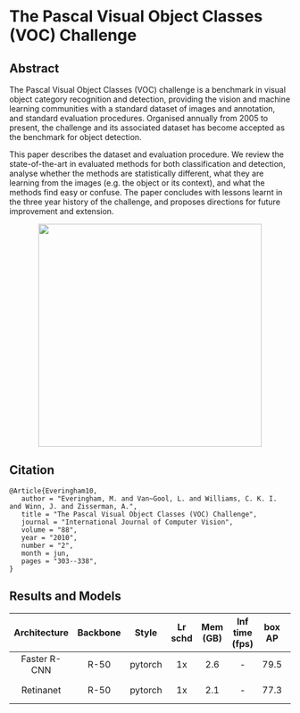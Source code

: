 # The Pascal Visual Object Classes (VOC) Challenge

## Abstract

<!-- [ABSTRACT] -->

The Pascal Visual Object Classes (VOC) challenge is a benchmark in visual object category recognition and detection, providing the vision and machine learning communities with a standard dataset of images and annotation, and standard evaluation procedures. Organised annually from 2005 to present, the challenge and its associated dataset has become accepted as the benchmark for object detection.

This paper describes the dataset and evaluation procedure. We review the state-of-the-art in evaluated methods for both classification and detection, analyse whether the methods are statistically different, what they are learning from the images (e.g. the object or its context), and what the methods find easy or confuse. The paper concludes with lessons learnt in the three year history of the challenge, and proposes directions for future improvement and extension.

<!-- [IMAGE] -->
<div align=center>
<img src="https://user-images.githubusercontent.com/40661020/143969235-6bb4d665-0470-4bae-825c-492eb4582127.png" width="400"/>
</div>

<!-- [PAPER_TITLE: The Pascal Visual Object Classes (VOC) Challenge] -->
<!-- [PAPER_URL: http://citeseerx.ist.psu.edu/viewdoc/download?doi=10.1.1.167.6629&rep=rep1&type=pdf] -->

## Citation

<!-- [DATASET] -->

```
@Article{Everingham10,
   author = "Everingham, M. and Van~Gool, L. and Williams, C. K. I. and Winn, J. and Zisserman, A.",
   title = "The Pascal Visual Object Classes (VOC) Challenge",
   journal = "International Journal of Computer Vision",
   volume = "88",
   year = "2010",
   number = "2",
   month = jun,
   pages = "303--338",
}
```

## Results and Models

| Architecture | Backbone |  Style  | Lr schd | Mem (GB) | Inf time (fps) | box AP |                                                        Config                                                        |                                                                                                                                                    Download                                                                                                                                                     |
| :----------: | :------: | :-----: | :-----: | :------: | :------------: | :----: | :------------------------------------------------------------------------------------------------------------------: | :-------------------------------------------------------------------------------------------------------------------------------------------------------------------------------------------------------------------------------------------------------------------------------------------------------------: |
| Faster R-CNN |   R-50   | pytorch |   1x    |   2.6    |       -        |  79.5  | [config](https://github.com/open-mmlab/mmdetection/tree/master/configs/pascal_voc/faster_rcnn_r50_fpn_1x_voc0712.py) |            [model](https://download.openmmlab.com/mmdetection/v2.0/pascal_voc/faster_rcnn_r50_fpn_1x_voc0712/faster_rcnn_r50_fpn_1x_voc0712_20200624-c9895d40.pth) &#124; [log](https://download.openmmlab.com/mmdetection/v2.0/pascal_voc/faster_rcnn_r50_fpn_1x_voc0712/20200623_015208.log.json)             |
|  Retinanet   |   R-50   | pytorch |   1x    |   2.1    |       -        |  77.3  |  [config](https://github.com/open-mmlab/mmdetection/tree/master/configs/pascal_voc/retinanet_r50_fpn_1x_voc0712.py)  | [model](https://download.openmmlab.com/mmdetection/v2.0/pascal_voc/retinanet_r50_fpn_1x_voc0712/retinanet_r50_fpn_1x_voc0712_20200617-47cbdd0e.pth) &#124; [log](https://download.openmmlab.com/mmdetection/v2.0/pascal_voc/retinanet_r50_fpn_1x_voc0712/retinanet_r50_fpn_1x_voc0712_20200616_014642.log.json) |
